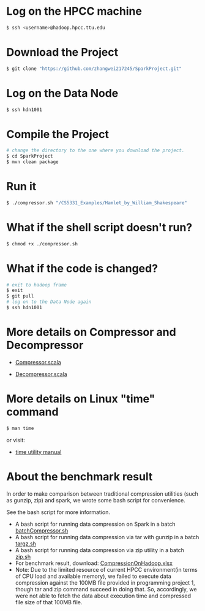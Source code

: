 # Log on the HPCC machine

```bash
$ ssh <username>@hadoop.hpcc.ttu.edu
```

# Download the Project

```bash
$ git clone "https://github.com/zhangwei217245/SparkProject.git"
```

# Log on the Data Node

```bash
$ ssh hdn1001
```


# Compile the Project

```bash
# change the directory to the one where you download the project.
$ cd SparkProject
$ mvn clean package
```

# Run it

```bash
$ ./compressor.sh "/CS5331_Examples/Hamlet_by_William_Shakespeare"
```

# What if the shell script doesn't run?

```bash
$ chmod +x ./compressor.sh
```

# What if the code is changed?

```bash
# exit to hadoop frame
$ exit
$ git pull
# log on to the Data Node again
$ ssh hdn1001
```

# More details on **Compressor** and **Decompressor**

* [Compressor.scala](/src/main/scala/edu/ttu/bigdata/huffman/Compressor.scala)

* [Decompressor.scala](/src/main/scala/edu/ttu/bigdata/huffman/Decompressor.scala)

# More details on Linux "time" command

```bash
$ man time
```
or visit:

* [time utility manual](http://man7.org/linux/man-pages/man7/time.7.html)

# About the benchmark result

In order to make comparison between traditional compression utilities (such as gunzip, zip) and spark, we wrote some bash script for convenience.

See the bash script for more information.

* A bash script for running data compression on Spark in a batch [batchCompressor.sh](/batchCompressor.sh)
* A bash script for running data compression via tar with gunzip in a batch [targz.sh](/tar_zip_report/targz.sh)
* A bash script for running data compression via zip utility in a batch [zip.sh](/tar_zip_report/zip.sh)
* For benchmark result, download: [CompressionOnHadoop.xlsx](/spark_report/CompressionOnHadoop.xlsx)
* Note: Due to the limited resource of current HPCC environment(in terms of CPU load and available memory), we failed to execute data compression against the 100MB file provided in programming project 1, though tar and zip command succeed in doing that. So, accordingly, we were not able to fetch the data about execution time and compressed file size of that 100MB file.

